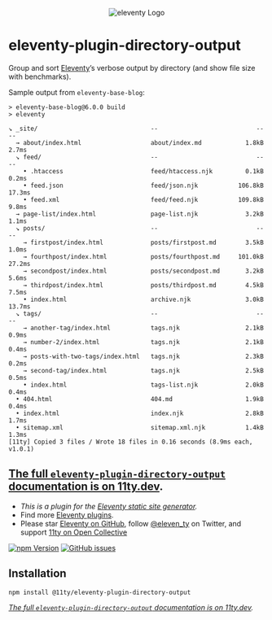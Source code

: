 <p align="center"><img src="https://www.11ty.dev/img/logo-github.png" alt="eleventy Logo"></p>

# eleventy-plugin-directory-output

Group and sort [Eleventy](https://github.com/11ty/eleventy)’s verbose output by directory (and show file size with benchmarks).

Sample output from `eleventy-base-blog`:

```
> eleventy-base-blog@6.0.0 build
> eleventy

↘ _site/                               --                           --       --
  → about/index.html                   about/index.md            1.8kB    2.7ms
  ↘ feed/                              --                           --       --
    • .htaccess                        feed/htaccess.njk         0.1kB    0.2ms
    • feed.json                        feed/json.njk           106.8kB   17.3ms
    • feed.xml                         feed/feed.njk           109.8kB    9.8ms
  → page-list/index.html               page-list.njk             3.2kB    1.1ms
  ↘ posts/                             --                           --       --
    → firstpost/index.html             posts/firstpost.md        3.5kB    1.0ms
    → fourthpost/index.html            posts/fourthpost.md     101.0kB   27.2ms
    → secondpost/index.html            posts/secondpost.md       3.2kB    5.6ms
    → thirdpost/index.html             posts/thirdpost.md        4.5kB    7.5ms
    • index.html                       archive.njk               3.0kB   13.7ms
  ↘ tags/                              --                           --       --
    → another-tag/index.html           tags.njk                  2.1kB    0.9ms
    → number-2/index.html              tags.njk                  2.1kB    0.4ms
    → posts-with-two-tags/index.html   tags.njk                  2.3kB    0.2ms
    → second-tag/index.html            tags.njk                  2.5kB    0.5ms
    • index.html                       tags-list.njk             2.0kB    0.4ms
  • 404.html                           404.md                    1.9kB    0.4ms
  • index.html                         index.njk                 2.8kB    1.7ms
  • sitemap.xml                        sitemap.xml.njk           1.4kB    1.3ms
[11ty] Copied 3 files / Wrote 18 files in 0.16 seconds (8.9ms each, v1.0.1)
```

## [The full `eleventy-plugin-directory-output` documentation is on 11ty.dev](https://www.11ty.dev/docs/plugins/rss/).

* _This is a plugin for the [Eleventy static site generator](https://www.11ty.dev/)._
* Find more [Eleventy plugins](https://www.11ty.dev/docs/plugins/).
* Please star [Eleventy on GitHub](https://github.com/11ty/eleventy/), follow [@eleven_ty](https://twitter.com/eleven_ty) on Twitter, and support [11ty on Open Collective](https://opencollective.com/11ty)

[![npm Version](https://img.shields.io/npm/v/@11ty/eleventy-plugin-directory-output.svg?style=for-the-badge)](https://www.npmjs.com/package/@11ty/eleventy-plugin-directory-output) [![GitHub issues](https://img.shields.io/github/issues/11ty/eleventy-plugin-directory-output.svg?style=for-the-badge)](https://github.com/11ty/eleventy-plugin-directory-output/issues)

## Installation

```
npm install @11ty/eleventy-plugin-directory-output
```

_[The full `eleventy-plugin-directory-output` documentation is on 11ty.dev](https://www.11ty.dev/docs/plugins/directory-output/)._

